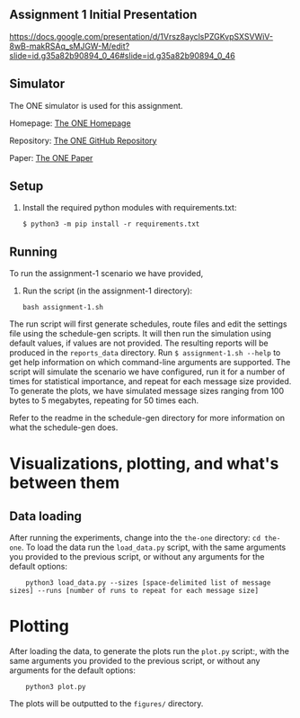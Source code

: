 ## Assignment 1 Initial Presentation

https://docs.google.com/presentation/d/1Vrsz8ayclsPZGKvpSXSVWiV-8wB-makRSAq_sMJGW-M/edit?slide=id.g35a82b90894_0_46#slide=id.g35a82b90894_0_46

## Simulator

The ONE simulator is used for this assignment.

Homepage: [The ONE Homepage](https://akeranen.github.io/the-one/)

Repository: [The ONE GitHub Repository](https://github.com/akeranen/the-one)

Paper: [The ONE Paper](https://www.netlab.tkk.fi/tutkimus/dtn/theone/pub/the_one_simutools.pdf)

## Setup

1. Install the required python modules with requirements.txt:
    ```
    $ python3 -m pip install -r requirements.txt
    ```

## Running
To run the assignment-1 scenario we have provided, 
1. Run the script (in the assignment-1 directory):
    ```
    bash assignment-1.sh
    ```

The run script will first generate schedules, route files and edit the settings file using the schedule-gen scripts.
It will then run the simulation using default values, if values are not provided. The resulting reports will be produced in the `reports_data` directory.
Run `$ assignment-1.sh --help` to get help information on which command-line arguments are supported. The script will simulate the scenario we have configured, run it for a number of times for statistical importance, and repeat for each message size provided. To generate the plots, we have simulated message sizes ranging from 100 bytes to 5 megabytes, repeating for 50 times each.

Refer to the readme in the schedule-gen directory for more information on what the schedule-gen does.

# Visualizations, plotting, and what's between them

## Data loading
After running the experiments, change into the `the-one` directory: `cd the-one`.
To load the data run the `load_data.py` script, with the same arguments you provided to the previous script, or without any arguments for the default options:
```
    python3 load_data.py --sizes [space-delimited list of message sizes] --runs [number of runs to repeat for each message size]
```

# Plotting
After loading the data, to generate the plots run the `plot.py` script:, with the same arguments you provided to the previous script, or without any arguments for the default options:
```
    python3 plot.py
```
The plots will be outputted to the `figures/` directory.